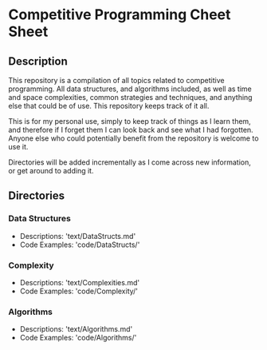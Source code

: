 # Competitive Programming Cheet Sheet

## Description

This repository is a compilation of all topics related to competitive programming. All data structures, and algorithms included, as well as time and space complexities, common strategies and techniques, and anything else that could be of use. This repository keeps track of it all.

This is for my personal use, simply to keep track of things as I learn them, and therefore if I forget them I can look back and see what I had forgotten. Anyone else who could potentially benefit from the repository is welcome to use it.

Directories will be added incrementally as I come across new information, or get around to adding it.

## Directories

### Data Structures
* Descriptions: 'text/DataStructs.md'
* Code Examples: 'code/DataStructs/'
### Complexity
* Descriptions: 'text/Complexities.md' 
* Code Examples: 'code/Complexity/'
### Algorithms
* Descriptions: 'text/Algorithms.md'
* Code Examples: 'code/Algorithms/'